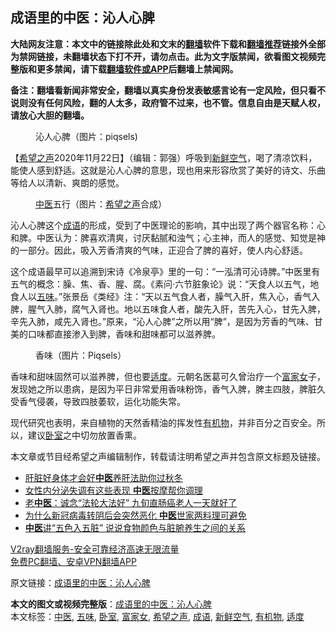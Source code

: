  <h2>成语里的中医：沁人心脾</h2> <p class="notice"><b>大陆网友注意：本文中的链接除此处和文末的<a href="https://github.com/bannedbook/fanqiang" >翻墙</a>软件下载和<a href="https://github.com/killgcd/justmysocks/blob/master/README.md">翻墙推荐</a>链接外全部为禁网链接，未翻墙状态下打不开，请勿点击。此为文字版禁闻，欲看图文视频完整版和更多禁闻，请下载<a href="https://github.com/bannedbook/fanqiang">翻墙软件或APP</a>后翻墙上禁闻网。</p><p>备注：翻墙看新闻非常安全，翻墙以真实身份发表敏感言论有一定风险，但只看不说则没有任何风险，翻的人太多，政府管不过来，也不管。信息自由是天赋人权，请放心大胆的翻墙。</b></p>  <div class="entry"> <figure><figcaption>沁人心脾（图片：piqsels)</figcaption></figure> <p>【<span class='wp_keywordlink_affiliate'><a href="https://www.soundofhope.org" title="希望之声" target="_blank">希望之声</a></span>2020年11月22日】（编辑：郭强）呼吸到<a href="https://www.bannedbook.org/bnews/tag/%E6%96%B0%E9%B2%9C%E7%A9%BA%E6%B0%94/" class="st_tag internal_tag" rel="tag" title="标签 新鲜空气 下的日志">新鲜空气</a>，喝了清凉饮料，能使人感到舒适。这就是沁人心脾的意思，现也用来形容欣赏了美好的诗文、乐曲等给人以清新、爽朗的感觉。</p> <figure><figcaption><a href="https://www.bannedbook.org/bnews/tag/%e4%b8%ad%e5%8c%bb/" class="st_tag internal_tag" rel="tag" title="标签 中医 下的日志">中医</a>五行（图片：<a href="https://www.bannedbook.org/bnews/tag/%e5%b8%8c%e6%9c%9b%e4%b9%8b%e5%a3%b0/" class="st_tag internal_tag" rel="tag" title="标签 希望之声 下的日志">希望之声</a>合成）</figcaption></figure> <p>沁人心脾这个<a href="https://www.bannedbook.org/bnews/tag/%e6%88%90%e8%af%ad/" class="st_tag internal_tag" rel="tag" title="标签 成语 下的日志">成语</a>的形成，受到了中医理论的影响，其中出现了两个器官名称：心和脾。中医认为：脾喜欢清爽，讨厌黏腻和浊气；心主神，而人的感觉、知觉是神的一部分。因此，吸入芳香清爽的气味，正迎合了脾的喜好，使人内心舒适。</p>  <p>这个成语最早可以追溯到宋诗《冷泉亭》里的一句：“一泓清可沁诗脾。”中医里有五气的概念：臊、焦、香、腥、腐。《素问·六节脏象论》说：“天食人以五气，地食人以<a href="https://www.bannedbook.org/bnews/tag/%E4%BA%94%E5%91%B3/" class="st_tag internal_tag" rel="tag" title="标签 五味 下的日志">五味</a>。”张景岳《类经》注：“天以五气食人者，臊气入肝，焦入心，香气入脾，腥气入肺，腐气入肾也。地以五味食人者，酸先入肝，苦先入心，甘先入脾，辛先入肺，咸先入肾也。”原来，“沁人心脾”之所以用“脾”，是因为芳香的气味、甘美的口味都直接渗入到脾，香味和甜味都可以滋养脾。</p> <figure><figcaption>香味（图片：Piqsels）</figcaption></figure> <p>香味和甜味固然可以滋养脾，但也要<a href="https://www.bannedbook.org/bnews/tag/%E9%80%82%E5%BA%A6/" class="st_tag internal_tag" rel="tag" title="标签 适度 下的日志">适度</a>。元朝名医葛可久曾治疗一个<a href="https://www.bannedbook.org/bnews/tag/%e5%af%8c%e5%ae%b6%e5%a5%b3/" class="st_tag internal_tag" rel="tag" title="标签 富家女 下的日志">富家女</a>子，发现她之所以患病，是因为平日非常爱用香味粉饰，香气入脾，脾主四肢，脾脏久受香气侵袭，导致四肢萎软，运化功能失常。</p>  <p>现代研究也表明，来自植物的天然香精油的挥发性<a href="https://www.bannedbook.org/bnews/tag/%E6%9C%89%E6%9C%BA%E7%89%A9/" class="st_tag internal_tag" rel="tag" title="标签 有机物 下的日志">有机物</a>，并非百分之百安全。所以，建议<a href="https://www.bannedbook.org/bnews/tag/%E5%8D%A7%E5%AE%A4/" class="st_tag internal_tag" rel="tag" title="标签 卧室 下的日志">卧室</a>之中切勿放置香熏。</p> <p>本文章或节目经希望之声编辑制作，转载请注明希望之声并包含原文标题及链接。</p>  <ul class='op-related-articles' title='相关阅读'> <li><a href='https://www.bannedbook.org/bnews/health/20201123/1435535.html' target='_blank'>肝脏好身体才会好<b>中医</b>养肝法助你过秋冬</a></li> <li><a href='https://www.bannedbook.org/bnews/health/20201123/1435534.html' target='_blank'>女性内分泌失调有这些表现 <b>中医</b>按摩帮你调理</a></li> <li><a href='https://www.bannedbook.org/bnews/aomi/supernatural/20201123/1435318.html' target='_blank'>老<b>中医</b>：诚念“法轮大法好” 九旬直肠癌老人一天就好了</a></li> <li><a href='https://www.bannedbook.org/bnews/comments/20201122/1435269.html' target='_blank'>为什么新冠病毒转阴后会突然恶化 <b>中医</b>世家两料理可避免</a></li> <li><a href='https://www.bannedbook.org/bnews/health/20201122/1435083.html' target='_blank'><b>中医</b>讲“五色入五脏” 说说食物颜色与脏腑养生之间的关系</a></li> </ul> <p class="texttj"> <a href="https://www.bannedbook.org/forum23/topic22702.html" target="_blank">V2ray翻墙服务-安全可靠经济高速无限流量</a><br/> <a href="https://github.com/bannedbook/fanqiang/wiki/%E7%A6%81%E9%97%BB%E7%BD%91%E5%AE%89%E5%8D%93%E7%BF%BB%E5%A2%99%E6%96%B0%E9%97%BBAPP" target="_blank">免费PC翻墙、安卓VPN翻墙APP</a></p><p>原文链接：<a class="src_link"  href="https://www.soundofhope.org/post/440080" target="_blank">成语里的中医：沁人心脾</a></p><a name='sharetosocial'></a>       <div><b>本文的图文或视频完整版</b>：<a href='https://www.bannedbook.org/bnews/comments/20201123/1435661.html'>成语里的中医：沁人心脾</a></div>  </div><!--END ENTRY--> <div class="postfooter"> <div>本文标签：<a href="https://www.bannedbook.org/bnews/tag/%e4%b8%ad%e5%8c%bb/" rel="tag">中医</a>, <a href="https://www.bannedbook.org/bnews/tag/%E4%BA%94%E5%91%B3/" rel="tag">五味</a>, <a href="https://www.bannedbook.org/bnews/tag/%E5%8D%A7%E5%AE%A4/" rel="tag">卧室</a>, <a href="https://www.bannedbook.org/bnews/tag/%e5%af%8c%e5%ae%b6%e5%a5%b3/" rel="tag">富家女</a>, <a href="https://www.bannedbook.org/bnews/tag/%e5%b8%8c%e6%9c%9b%e4%b9%8b%e5%a3%b0/" rel="tag">希望之声</a>, <a href="https://www.bannedbook.org/bnews/tag/%e6%88%90%e8%af%ad/" rel="tag">成语</a>, <a href="https://www.bannedbook.org/bnews/tag/%E6%96%B0%E9%B2%9C%E7%A9%BA%E6%B0%94/" rel="tag">新鲜空气</a>, <a href="https://www.bannedbook.org/bnews/tag/%E6%9C%89%E6%9C%BA%E7%89%A9/" rel="tag">有机物</a>, <a href="https://www.bannedbook.org/bnews/tag/%E9%80%82%E5%BA%A6/" rel="tag">适度</a></div>  </div><!--END POSTFOOTER--> 